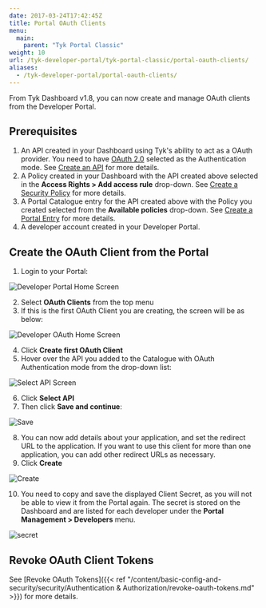 ```yaml
---
date: 2017-03-24T17:42:45Z
title: Portal OAuth Clients
menu:
  main:
    parent: "Tyk Portal Classic"
weight: 10
url: /tyk-developer-portal/tyk-portal-classic/portal-oauth-clients/
aliases:
  - /tyk-developer-portal/portal-oauth-clients/
---
```


From Tyk Dashboard v1.8, you can now create and manage OAuth clients from the Developer Portal.

## Prerequisites

1. An API created in your Dashboard using Tyk's ability to act as a OAuth provider. You need to have [OAuth 2.0](/docs/basic-config-and-security/security/authentication-authorization/oauth-2-0/#option-2---use-the-tyk-oauth-flow) selected as the Authentication mode. See [Create an API](/docs/getting-started/tutorials/create-api/) for more details. 
2. A Policy created in your Dashboard with the API created above selected in the **Access Rights > Add access rule** drop-down. See [Create a Security Policy](/docs/getting-started/create-security-policy/) for more details.
3. A Portal Catalogue entry for the API created above with the Policy you created selected from the **Available policies** drop-down. See [Create a Portal Entry](/docs/getting-started/tutorials/create-portal-entry/) for more details.
4. A developer account created in your Developer Portal.

## Create the OAuth Client from the Portal

1. Login to your Portal:
    
![Developer Portal Home Screen](/docs/img/dashboard/portal-management/dev_portal_homev1.8.png)

2. Select **OAuth Clients** from the top menu
3. If this is the first OAuth Client you are creating, the screen will be as below:

![Developer OAuth Home Screen](/docs/img/dashboard/portal-management/portal_first-oauth_client.png)

4. Click **Create first OAuth Client**
5. Hover over the API you added to the Catalogue with OAuth Authentication mode from the drop-down list:

![Select API Screen](/docs/img/dashboard/portal-management/portal_oauth_select_api2.png)

6. Click **Select API**
7. Then click **Save and continue**:

![Save](/docs/img/dashboard/portal-management/portal_oauth_connected_api2.png)

8. You can now add details about your application, and set the redirect URL to the application. If you want to use this client for more than one application, you can add other redirect URLs as necessary.
9. Click **Create**

![Create](/docs/img/dashboard/portal-management/create_portal_oauth_client.png)

10. You need to copy and save the displayed Client Secret, as you will not be able to view it from the Portal again. The secret is stored on the Dashboard and are listed for each developer under the **Portal Management > Developers** menu.

![secret](/docs/img/dashboard/portal-management/oauth_client_secrets.png)


## Revoke OAuth Client Tokens

See [Revoke OAuth Tokens]({{< ref "/content/basic-config-and-security/security/Authentication & Authorization/revoke-oauth-tokens.md" >}}) for more details.

